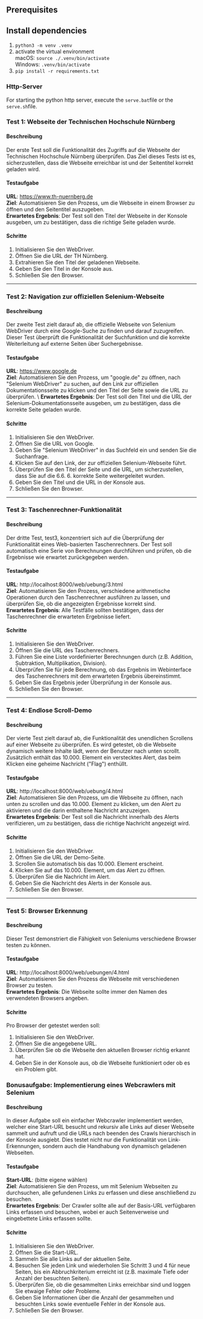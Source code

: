 ## Prerequisites
## Install dependencies
1. `python3 -m venv .venv`
2. activate the virtual environment\
macOS: `source ./.venv/bin/activate`\
Windows: `.venv/bin/activate` 
3. `pip install -r requirements.txt`

### Http-Server
For starting the python http server, execute the `serve.bat`file or the `serve.sh`file.


### Test 1: Webseite der Technischen Hochschule Nürnberg

#### Beschreibung
Der erste Test soll die Funktionalität des Zugriffs auf die Webseite der Technischen Hochschule Nürnberg überprüfen. Das Ziel dieses Tests ist es, sicherzustellen, dass die Webseite erreichbar ist und der Seitentitel korrekt geladen wird.

#### Testaufgabe
__URL__: https://www.th-nuernberg.de \
__Ziel__: Automatisieren Sie den Prozess, um die Webseite in einem Browser zu öffnen und den Seitentitel auszugeben. \
__Erwartetes Ergebnis__: Der Test soll den Titel der Webseite in der Konsole ausgeben, um zu bestätigen, dass die richtige Seite geladen wurde. 
#### Schritte
1. Initialisieren Sie den WebDriver.
2. Öffnen Sie die URL der TH Nürnberg.
3. Extrahieren Sie den Titel der geladenen Webseite.
4. Geben Sie den Titel in der Konsole aus.
5. Schließen Sie den Browser.

<hr>

### Test 2: Navigation zur offiziellen Selenium-Webseite
#### Beschreibung

Der zweite Test zielt darauf ab, die offizielle Webseite von Selenium WebDriver durch eine Google-Suche zu finden und darauf zuzugreifen. Dieser Test überprüft die Funktionalität der Suchfunktion und die korrekte Weiterleitung auf externe Seiten über Suchergebnisse.

#### Testaufgabe

__URL__: https://www.google.de \
__Ziel__: Automatisieren Sie den Prozess, um "google.de" zu öffnen, nach "Selenium WebDriver" zu suchen, auf den Link zur offiziellen Dokumentationsseite zu klicken und den Titel der Seite sowie die URL zu überprüfen. \ 
__Erwartetes Ergebnis__: Der Test soll den Titel und die URL der Selenium-Dokumentationsseite ausgeben, um zu bestätigen, dass die korrekte Seite geladen wurde.

#### Schritte

1. Initialisieren Sie den WebDriver.
2. Öffnen Sie die URL von Google.
3. Geben Sie "Selenium WebDriver" in das Suchfeld ein und senden Sie die Suchanfrage.
4. Klicken Sie auf den Link, der zur offiziellen Selenium-Webseite führt.
5. Überprüfen Sie den Titel der Seite und die URL, um sicherzustellen, dass Sie auf die 6.6. 6. korrekte Seite weitergeleitet wurden.
7. Geben Sie den Titel und die URL in der Konsole aus.
8. Schließen Sie den Browser.

<hr>

### Test 3: Taschenrechner-Funktionalität

#### Beschreibung
Der dritte Test, test3, konzentriert sich auf die Überprüfung der Funktionalität eines Web-basierten Taschenrechners. Der Test soll automatisch eine Serie von Berechnungen durchführen und prüfen, ob die Ergebnisse wie erwartet zurückgegeben werden.

#### Testaufgabe
__URL__: http://localhost:8000/web/uebung/3.html \
__Ziel__: Automatisieren Sie den Prozess, verschiedene arithmetische Operationen durch den Taschenrechner ausführen zu lassen, und überprüfen Sie, ob die angezeigten Ergebnisse korrekt sind.  
__Erwartetes Ergebnis__: Alle Testfälle sollten bestätigen, dass der Taschenrechner die erwarteten Ergebnisse liefert.
#### Schritte
1. Initialisieren Sie den WebDriver.
2. Öffnen Sie die URL des Taschenrechners.
3. Führen Sie eine Liste vordefinierter Berechnungen durch (z.B. Addition, Subtraktion, Multiplikation, Division).
4. Überprüfen Sie für jede Berechnung, ob das Ergebnis im Webinterface des Taschenrechners mit dem erwarteten Ergebnis übereinstimmt.
5. Geben Sie das Ergebnis jeder Überprüfung in der Konsole aus.
6. Schließen Sie den Browser.

<hr>

### Test 4: Endlose Scroll-Demo

#### Beschreibung
Der vierte Test zielt darauf ab, die Funktionalität des unendlichen Scrollens auf einer Webseite zu überprüfen. Es wird getestet, ob die Webseite dynamisch weitere Inhalte lädt, wenn der Benutzer nach unten scrollt. Zusätzlich enthält das 10.000. Element ein verstecktes Alert, das beim Klicken eine geheime Nachricht ("Flag") enthüllt.

#### Testaufgabe
__URL__: http://localhost:8000/web/uebung/4.html \
__Ziel__: Automatisieren Sie den Prozess, um die Webseite zu öffnen, nach unten zu scrollen und das 10.000. Element zu klicken, um den Alert zu aktivieren und die darin enthaltene Nachricht anzuzeigen. \
__Erwartetes Ergebnis__: Der Test soll die Nachricht innerhalb des Alerts verifizieren, um zu bestätigen, dass die richtige Nachricht angezeigt wird.

#### Schritte
1. Initialisieren Sie den WebDriver.
2. Öffnen Sie die URL der Demo-Seite.
3. Scrollen Sie automatisch bis das 10.000. Element erscheint.
4. Klicken Sie auf das 10.000. Element, um das Alert zu öffnen.
5. Überprüfen Sie die Nachricht im Alert.
6. Geben Sie die Nachricht des Alerts in der Konsole aus.
7. Schließen Sie den Browser.

<hr>

### Test 5: Browser Erkennung

#### Beschreibung
Dieser Test demonstriert die Fähigkeit von Seleniums verschiedene Browser testen zu können.

#### Testaufgabe
__URL__: http://localhost:8000/web/uebungen/4.html  
__Ziel__: Automatisieren Sie den Prozess die Webseite mit verschiedenen Browser zu testen.  
__Erwartetes Ergebnis__: Die Webseite sollte immer den Namen des verwendeten Browsers angeben.

#### Schritte
Pro Browser der getestet werden soll:
1. Initialisieren Sie den WebDriver.
2. Öffnen Sie die angegebene URL.
3. Überprüfen Sie ob die Webseite den aktuellen Browser richtig erkannt hat.
4. Geben Sie in der Konsole aus, ob die Webseite funktioniert oder ob es ein Problem gibt. 


### Bonusaufgabe: Implementierung eines Webcrawlers mit Selenium
#### Beschreibung
In dieser Aufgabe soll ein einfacher Webcrawler implementiert werden, welcher eine Start-URL besucht und rekursiv alle Links auf dieser Webseite sammelt und aufruft und die URLs nach beenden des Crawls hierarchisch in der Konsole ausgiebt. Dies testet nicht nur die Funktionalität von Link-Erkennungen, sondern auch die Handhabung von dynamisch geladenen Webseiten.

#### Testaufgabe
__Start-URL__: (bitte eigene wählen) \
__Ziel__: Automatisieren Sie den Prozess, um mit Selenium Webseiten zu durchsuchen, alle gefundenen Links zu erfassen und diese anschließend zu besuchen.\
__Erwartetes Ergebnis__: Der Crawler sollte alle auf der Basis-URL verfügbaren Links erfassen und besuchen, wobei er auch Seitenverweise und eingebettete Links erfassen sollte.

#### Schritte
1. Initialisieren Sie den WebDriver.
2. Öffnen Sie die Start-URL.
3. Sammeln Sie alle Links auf der aktuellen Seite.
4. Besuchen Sie jeden Link und wiederholen Sie Schritt 3 und 4 für neue Seiten, bis ein Abbruchkriterium erreicht ist (z.B. maximale Tiefe oder Anzahl der besuchten Seiten).
5. Überprüfen Sie, ob die gesammelten Links erreichbar sind und loggen Sie etwaige Fehler oder Probleme.
6. Geben Sie Informationen über die Anzahl der gesammelten und besuchten Links sowie eventuelle Fehler in der Konsole aus.
7. Schließen Sie den Browser.
